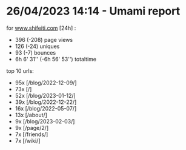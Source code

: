 # 26/04/2023 14:14 - Umami report
for www.shifeiti.com [24h] :

 - 396 (-208) page views
 - 126 (-24) uniques
 - 93 (-7) bounces
 - 6h 6' 31'' (-6h 56' 53'') totaltime


top 10 urls:
 - 95x [/blog/2022-12-09/]
 - 73x [/]
 - 52x [/blog/2023-01-12/]
 - 39x [/blog/2022-12-22/]
 - 16x [/blog/2022-05-07/]
 - 13x [/about/]
 - 9x [/blog/2023-02-03/]
 - 9x [/page/2/]
 - 7x [/friends/]
 - 7x [/wiki/]


